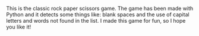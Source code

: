 This is the classic rock paper scissors game. The game has been made with Python and it detects some things like:
blank spaces and the use of capital letters and words not found in the list. I made this game for fun, so I hope you like it!
